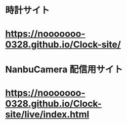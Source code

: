 # 時計サイト

# https://nooooooo-0328.github.io/Clock-site/

# NanbuCamera 配信用サイト

# https://nooooooo-0328.github.io/Clock-site/live/index.html
